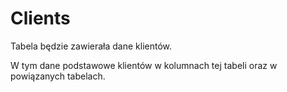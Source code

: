 # Clients

Tabela będzie zawierała dane klientów.

W tym dane podstawowe klientów w kolumnach tej tabeli oraz w powiązanych tabelach.
